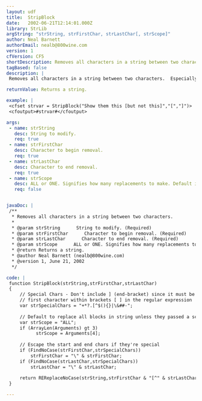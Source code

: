 ```yaml
---
layout: udf
title:  StripBlock
date:   2002-06-21T12:14:01.000Z
library: StrLib
argString: "strString, strFirstChar, strLastChar[, strScope]"
author: Neal Barnett
authorEmail: nealb@800wine.com
version: 1
cfVersion: CF5
shortDescription: Removes all characters in a string between two characters.
tagBased: false
description: |
 Removes all characters in a string between two characters.  Especially useful for remarks enclosed in brackets, asterisks, etc., which you don't wish to display.

returnValue: Returns a string.

example: |
 <cfset strvar = StripBlock("Show them this [but not this]","[","]")>
 <cfoutput>#strvar#</cfoutput>

args:
 - name: strString
   desc: String to modify.
   req: true
 - name: strFirstChar
   desc: Character to begin removal.
   req: true
 - name: strLastChar
   desc: Character to end removal.
   req: true
 - name: strScope
   desc: ALL or ONE. Signifies how many replacements to make. Default is ALL.
   req: false


javaDoc: |
 /**
  * Removes all characters in a string between two characters.
  * 
  * @param strString      String to modify. (Required)
  * @param strFirstChar      Character to begin removal. (Required)
  * @param strLastChar      Character to end removal. (Required)
  * @param strScope      ALL or ONE. Signifies how many replacements to make. Default is ALL. (Optional)
  * @return Returns a string. 
  * @author Neal Barnett (nealb@800wine.com) 
  * @version 1, June 21, 2002 
  */

code: |
 function StripBlock(strString,strFirstChar,strLastChar) 
 {
     // Special Chars - Don't include ] (end-bracket) since it must be the
     // first character within brackets [ ] in the regular expression
     var strSpecialChars = "+*?.[^$(){}|\&##-";
     
     // Default to replace all blocks in string unless they passed a scope
     var strScope = "ALL";  
     if (ArrayLen(Arguments) gt 3)
           strScope = Arguments[4];
         
     // Escape the start and end chars if they're special
     if (FindNoCase(strFirstChar,strSpecialChars)) 
         strFirstChar = "\" & strFirstChar;
     if (FindNoCase(strLastChar,strSpecialChars)) 
         strLastChar = "\" & strLastChar;
 
     return REReplaceNoCase(strString,strFirstChar & "[^" & strLastChar & "]*" & strLastChar,"","#strScope#");
 }

---
```


